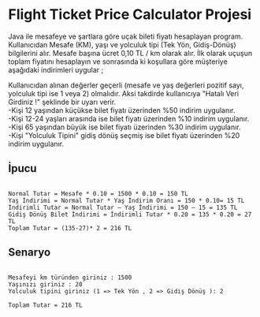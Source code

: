 # Flight Ticket Price Calculator Projesi

Java ile mesafeye ve şartlara göre uçak bileti fiyatı hesaplayan program. Kullanıcıdan Mesafe (KM), yaşı ve yolculuk tipi (Tek Yön, Gidiş-Dönüş) bilgilerini alır. Mesafe başına ücret 0,10 TL / km olarak alır. İlk olarak uçuşun toplam fiyatını hesaplayın ve sonrasında ki koşullara göre müşteriye aşağıdaki indirimleri uygular ;

Kullanıcıdan alınan değerler geçerli (mesafe ve yaş değerleri pozitif sayı, yolculuk tipi ise 1 veya 2) olmalıdır. Aksi takdirde kullanıcıya "Hatalı Veri Girdiniz !" şeklinde bir uyarı verir.  
-Kişi 12 yaşından küçükse bilet fiyatı üzerinden %50 indirim uygulanır.  
-Kişi 12-24 yaşları arasında ise bilet fiyatı üzerinden %10 indirim uygulanır.  
-Kişi 65 yaşından büyük ise bilet fiyatı üzerinden %30 indirim uygulanır.  
-Kişi "Yolculuk Tipini" gidiş dönüş seçmiş ise bilet fiyatı üzerinden %20 indirim uygulanır.

## İpucu
<pre><code>
Normal Tutar = Mesafe * 0.10 = 1500 * 0.10 = 150 TL
Yaş İndirimi = Normal Tutar * Yaş İndirim Oranı = 150 * 0.10= 15 TL
İndirimli Tutar = Normal Tutar – Yaş İndirimi = 150 – 15 = 135 TL
Gidiş Dönüş Bilet İndirimi = İndirimli Tutar * 0.20 = 135 * 0.20 = 27 TL
Toplam Tutar = (135-27)* 2 = 216 TL
</code></pre>

## Senaryo
<pre><code>
Mesafeyi km türünden giriniz : 1500
Yaşınızı giriniz : 20
Yolculuk tipini giriniz (1 => Tek Yön , 2 => Gidiş Dönüş ): 2

Toplam Tutar = 216 TL
</code></pre>